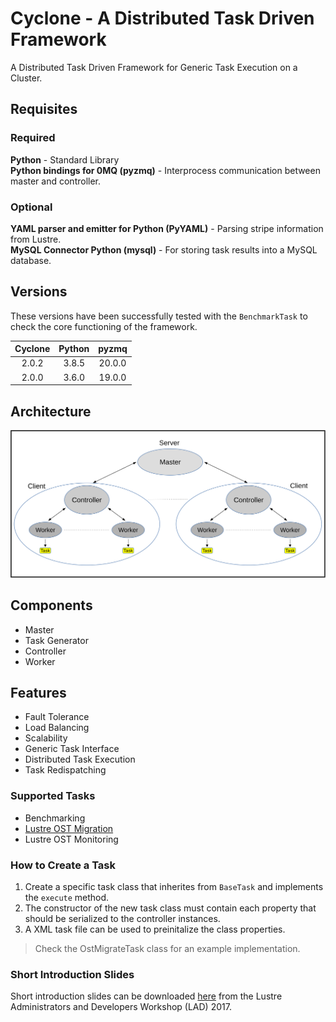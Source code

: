 # Cyclone - A Distributed Task Driven Framework

A Distributed Task Driven Framework for Generic Task Execution on a Cluster.

## Requisites

### Required

**Python** - Standard Library  
**Python bindings for 0MQ (pyzmq)** - Interprocess communication between master and controller.  

### Optional

**YAML parser and emitter for Python (PyYAML)** - Parsing stripe information from Lustre.  
**MySQL Connector Python (mysql)** - For storing task results into a MySQL database.

## Versions

These versions have been successfully tested with the `BenchmarkTask` to check the core functioning of the framework.

| Cyclone | Python | pyzmq  |
| :-----: | :----: | :----: |
| 2.0.2   | 3.8.5  | 20.0.0 |
| 2.0.0   | 3.6.0  | 19.0.0 |

## Architecture

![Architecture](Documentation/img/architecture.svg#left)

## Components

* Master
* Task Generator
* Controller
* Worker

## Features

* Fault Tolerance
* Load Balancing
* Scalability
* Generic Task Interface
* Distributed Task Execution
* Task Redispatching

### Supported Tasks

* Benchmarking
* [Lustre OST Migration](Documentation/lustre_ost_migration.md)
* Lustre OST Monitoring

### How to Create a Task

1. Create a specific task class that inherites from `BaseTask` and implements the `execute` method.
2. The constructor of the new task class must contain each property that should be serialized to the controller instances.
3. A XML task file can be used to preinitalize the class properties.

> Check the OstMigrateTask class for an example implementation.

### Short Introduction Slides

Short introduction slides can be downloaded [here](https://www.eofs.eu/_media/events/lad17/05_gabriele_iannetti_task_driven_framework_for_lustre_monitoring.pdf) from the Lustre Administrators and Developers Workshop (LAD) 2017.

